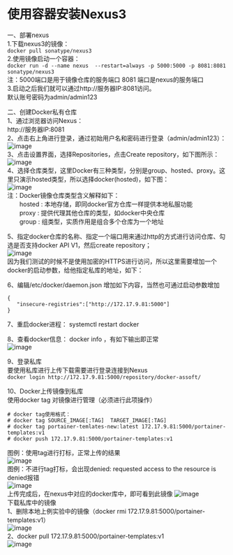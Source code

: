 使用容器安装Nexus3
=================
一、部署nexus  
1.下载nexus3的镜像：  
``` docker pull sonatype/nexus3 ```  
2.使用镜像启动一个容器：  
``` docker run -d --name nexus  --restart=always -p 5000:5000 -p 8081:8081 sonatype/nexus3 ```  
注：5000端口是用于镜像仓库的服务端口   8081 端口是nexus的服务端口  
3.启动之后我们就可以通过http://服务器IP:8081访问。  
默认账号密码为admin/admin123  

二、创建Docker私有仓库   
1、通过浏览器访问Nexus：  
http://服务器IP:8081  
2、点击右上角进行登录，通过初始用户名和密码进行登录（admin/admin123）：  
![image](https://github.com/mykubernetes/linux-install/blob/master/image/nexus1.png)  
3、点击设置界面，选择Repositories，点击Create repository，如下图所示： 
![image](https://github.com/mykubernetes/linux-install/blob/master/image/nexus2.png)  
4、选择仓库类型，这里Docker有三种类型，分别是group、hosted、proxy。这里只演示hosted类型，所以选择docker(hosted)，如下图：  
![image](https://github.com/mykubernetes/linux-install/blob/master/image/nexus3.png)  
注：Docker镜像仓库类型含义解释如下：  
　　hosted : 本地存储，即同docker官方仓库一样提供本地私服功能  
　　proxy : 提供代理其他仓库的类型，如docker中央仓库  
　　group : 组类型，实质作用是组合多个仓库为一个地址  

5、指定docker仓库的名称、指定一个端口用来通过http的方式进行访问仓库、勾选是否支持docker API V1，然后create repository；  
![image](https://github.com/mykubernetes/linux-install/blob/master/image/nexus4.png)  
因为我们测试的时候不是使用加密的HTTPS进行访问，所以这里需要增加一个docker的启动参数，给他指定私库的地址，如下：  

6、编辑/etc/docker/daemon.json 增加如下内容，当然也可通过启动参数增加  
```
{
   "insecure-registries":["http://172.17.9.81:5000"]
}
```  
7、重启docker进程： systemctl restart docker  

8、查看docker信息： docker info ，有如下输出即正常  
![image](https://github.com/mykubernetes/linux-install/blob/master/image/nexus5.png)  
 

9、登录私库  
要使用私库进行上传下载需要进行登录连接到Nexus  
``` docker login http://172.17.9.81:5000/repository/docker-assoft/ ```  

10、Docker上传镜像到私库  
使用docker tag 对镜像进行管理（必须进行此项操作）  
```
# docker tag使用格式：  
# docker tag SOURCE_IMAGE[:TAG]  TARGET_IMAGE[:TAG]  
# docker tag portainer-temlates-new:latest 172.17.9.81:5000/portainer-templates:v1  
# docker push 172.17.9.81:5000/portainer-templates:v1  
```  
图例：使用tag进行打标，正常上传的结果  
![image](https://github.com/mykubernetes/linux-install/blob/master/image/nexus6.png)  
图例：不进行tag打标，会出现denied: requested access to the resource is denied报错  
![image](https://github.com/mykubernetes/linux-install/blob/master/image/nexus7.png)  
上传完成后，在nexus中对应的docker库中，即可看到此镜像
![image](https://github.com/mykubernetes/linux-install/blob/master/image/nexus8.png)  
下载私库中的镜像  
1、删除本地上例实验中的镜像（docker rmi 172.17.9.81:5000/portainer-templates:v1）  
![image](https://github.com/mykubernetes/linux-install/blob/master/image/nexus10.png)  
2、docker pull 172.17.9.81:5000/portainer-templates:v1  
![image](https://github.com/mykubernetes/linux-install/blob/master/image/nexus9.png)  
 
